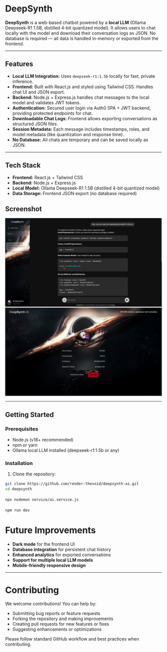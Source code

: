# DeepSynth

**DeepSynth** is a web-based chatbot powered by a **local LLM** (Ollama Deepseek-R1 1.5B, distilled 4-bit quantized model). It allows users to chat locally with the model and download their conversation logs as JSON. No database is required — all data is handled in-memory or exported from the frontend.

---

## Features

- **Local LLM Integration:** Uses `deepseek-r1:1.5b` locally for fast, private inference.  
- **Frontend:** Built with React.js and styled using Tailwind CSS. Handles chat UI and JSON export.  
- **Backend:** Node.js + Express.js handles chat messages to the local model and validates JWT tokens.
- **Authentication:** Secured user login via Auth0 SPA + JWT backend, providing protected endpoints for chat.
- **Downloadable Chat Logs:** Frontend allows exporting conversations as structured JSON files.  
- **Session Metadata:** Each message includes timestamps, roles, and model metadata (like quantization and response time).  
- **No Database:** All chats are temporary and can be saved locally as JSON.

---

## Tech Stack

- **Frontend:** React.js + Tailwind CSS  
- **Backend:** Node.js + Express.js  
- **Local Model:** Ollama Deepseek-R1 1.5B (distilled 4-bit quantized model)  
- **Data Storage:** Frontend JSON export (no database required)

## Screenshot

![DeepSynth AI](deepsynth-ai.png)
![DeepSynth AI Account Page](deepsynth-login.png)

---

## Getting Started

### Prerequisites

- Node.js (v18+ recommended)  
- npm or yarn  
- Ollama local LLM installed (deepseek-r1:1.5b or any)

### Installation

1. Clone the repository:

```bash
git clone https://github.com/render-thevoid/deepsynth-ai.git
cd deepsynth

npx nodemon service/ai.service.js

npm run dev

```

# Future Improvements

- **Dark mode** for the frontend UI  
- **Database integration** for persistent chat history  
- **Enhanced analytics** for exported conversations  
- **Support for multiple local LLM models**  
- **Mobile-friendly responsive design**


---

# Contributing

We welcome contributions! You can help by:

- Submitting bug reports or feature requests  
- Forking the repository and making improvements  
- Creating pull requests for new features or fixes  
- Suggesting enhancements or optimizations  

Please follow standard GitHub workflow and best practices when contributing.
